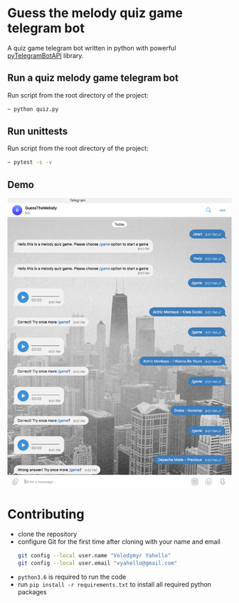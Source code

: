 # Guess the melody quiz game telegram bot
A quiz game telegram bot written in python with powerful [pyTelegramBotAPI](https://github.com/eternnoir/pyTelegramBotAPI) library.

## Run a quiz melody game telegram bot
Run script from the root directory of the project:
```bash
~ python quiz.py
```

## Run unittests
Run script from the root directory of the project:
```bash
~ pytest -s -v
```

## Demo
![Screenshot](bot.png)

# Contributing
- clone the repository
- configure Git for the first time after cloning with your name and email
  ```bash
  git config --local user.name "Volodymyr Yahello"
  git config --local user.email "vyahello@gmail.com"
  ```
- `python3.6` is required to run the code
- run `pip install -r requirements.txt` to install all required python packages